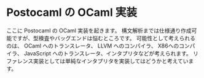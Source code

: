 # Postocaml の OCaml 実装

  ここに Postocaml の OCaml 実装を起きます。
  構文解析までは仕様通り作成可能ですが、型検査やバッグエンドは悩むところです。
  可能性として考えられるのは、 OCaml へのトランスレータ、 LLVM へのコンパイラ、 X86へのコンパイラ、 JavaScript へのトランスレータ、インタプリタなどが考えられます。
  リファレンス実装としては単純なインタプリタを実装してはどうかと考えています。
